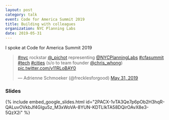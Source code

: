 ```yaml
---
layout: post
category: talk
event: Code for America Summit 2019
title: Building with colleagues
organization: NYC Planning Labs
date: 2019-05-31
---
```


I spoke at Code for America Summit 2019 

<blockquote class="twitter-tweet"><p lang="en" dir="ltr"><a href="https://twitter.com/hashtag/nyc?src=hash&amp;ref_src=twsrc%5Etfw">#nyc</a> rockstar <a href="https://twitter.com/_pichot?ref_src=twsrc%5Etfw">@_pichot</a> representing <a href="https://twitter.com/NYCPlanningLabs?ref_src=twsrc%5Etfw">@NYCPlanningLabs</a> <a href="https://twitter.com/hashtag/cfasummit?src=hash&amp;ref_src=twsrc%5Etfw">#cfasummit</a> <a href="https://twitter.com/hashtag/tech?src=hash&amp;ref_src=twsrc%5Etfw">#tech</a> <a href="https://twitter.com/hashtag/cities?src=hash&amp;ref_src=twsrc%5Etfw">#cities</a> (s/o to team founder <a href="https://twitter.com/chris_whong?ref_src=twsrc%5Etfw">@chris_whong</a>) <a href="https://t.co/v11RLoBAY0">pic.twitter.com/v11RLoBAY0</a></p>&mdash; Adrienne Schmoeker (@frecklesforgood) <a href="https://twitter.com/frecklesforgood/status/1134555813547134976?ref_src=twsrc%5Etfw">May 31, 2019</a></blockquote> <script async src="https://platform.twitter.com/widgets.js" charset="utf-8"></script>

### Slides

{% include embed_google_slides.html
  id="2PACX-1vTA3Qe7p6pOb2H3hqR-QALuvOVkbJf4Glgu5z_M3xWoVA-8YUN-KDTLIkTA58DQirOAvX8e3-5QzX2i"
%}
